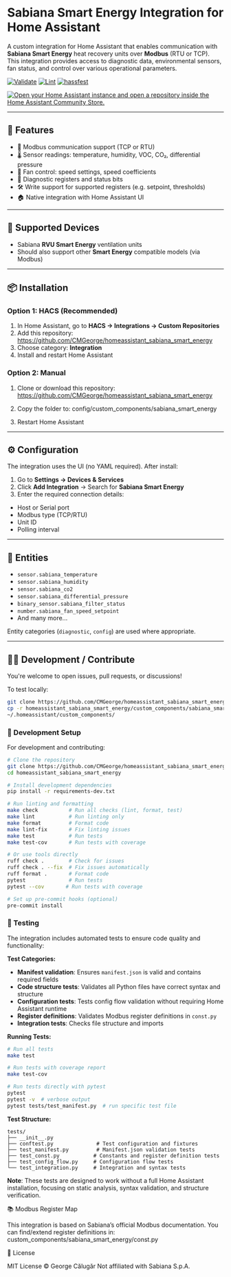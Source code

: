 # Sabiana Smart Energy Integration for Home Assistant

A custom integration for Home Assistant that enables communication with **Sabiana Smart Energy** heat recovery units over **Modbus** (RTU or TCP).  
This integration provides access to diagnostic data, environmental sensors, fan status, and control over various operational parameters.

[![Validate](https://github.com/CMGeorge/homeassistant_sabiana_smart_energy/actions/workflows/validate.yml/badge.svg)](https://github.com/CMGeorge/homeassistant_sabiana_smart_energy/actions/workflows/validate.yml)
[![Lint](https://github.com/CMGeorge/homeassistant_sabiana_smart_energy/actions/workflows/lint.yml/badge.svg)](https://github.com/CMGeorge/homeassistant_sabiana_smart_energy/actions/workflows/lint.yml)
[![hassfest](https://github.com/CMGeorge/homeassistant_sabiana_smart_energy/actions/workflows/hassfest.yaml/badge.svg)](https://github.com/CMGeorge/homeassistant_sabiana_smart_energy/actions/workflows/hassfest.yaml)

[![Open your Home Assistant instance and open a repository inside the Home Assistant Community Store.](https://my.home-assistant.io/badges/hacs_repository.svg)](https://my.home-assistant.io/redirect/hacs_repository/?owner=CMGerorge&repository=https%3A%2F%2Fgithub.com%2FCMGeorge%2Fhomeassistant_sabiana_smart_energy&category=Integration)

---

## 🔧 Features

- 📡 Modbus communication support (TCP or RTU)
- 🌡️ Sensor readings: temperature, humidity, VOC, CO₂, differential pressure
- 💨 Fan control: speed settings, speed coefficients
- 🧠 Diagnostic registers and status bits
- 🛠️ Write support for supported registers (e.g. setpoint, thresholds)
- 🏠 Native integration with Home Assistant UI

---

## 🧪 Supported Devices

- Sabiana **RVU Smart Energy** ventilation units  
- Should also support other **Smart Energy** compatible models (via Modbus)

---

## 📦 Installation

### Option 1: HACS (Recommended)
1. In Home Assistant, go to **HACS → Integrations → Custom Repositories**
2. Add this repository: https://github.com/CMGeorge/homeassistant_sabiana_smart_energy
3. Choose category: **Integration**
4. Install and restart Home Assistant

### Option 2: Manual
1. Clone or download this repository: https://github.com/CMGeorge/homeassistant_sabiana_smart_energy
2. Copy the folder to: config/custom_components/sabiana_smart_energy

3. Restart Home Assistant

---

## ⚙️ Configuration

The integration uses the UI (no YAML required). After install:

1. Go to **Settings → Devices & Services**
2. Click **Add Integration** → Search for **Sabiana Smart Energy**
3. Enter the required connection details:
- Host or Serial port
- Modbus type (TCP/RTU)
- Unit ID
- Polling interval

---

## 🧾 Entities

- `sensor.sabiana_temperature`
- `sensor.sabiana_humidity`
- `sensor.sabiana_co2`
- `sensor.sabiana_differential_pressure`
- `binary_sensor.sabiana_filter_status`
- `number.sabiana_fan_speed_setpoint`
- And many more...

Entity categories (`diagnostic`, `config`) are used where appropriate.

---

## 🧑‍💻 Development / Contribute

You're welcome to open issues, pull requests, or discussions!

To test locally:

```bash
git clone https://github.com/CMGeorge/homeassistant_sabiana_smart_energy.git
cp -r homeassistant_sabiana_smart_energy/custom_components/sabiana_smart_energy \
~/.homeassistant/custom_components/

```

### 🧪 Development Setup

For development and contributing:

```bash
# Clone the repository
git clone https://github.com/CMGeorge/homeassistant_sabiana_smart_energy.git
cd homeassistant_sabiana_smart_energy

# Install development dependencies
pip install -r requirements-dev.txt

# Run linting and formatting
make check          # Run all checks (lint, format, test)
make lint           # Run linting only
make format         # Format code
make lint-fix       # Fix linting issues
make test           # Run tests
make test-cov       # Run tests with coverage

# Or use tools directly
ruff check .        # Check for issues
ruff check . --fix  # Fix issues automatically
ruff format .       # Format code
pytest              # Run tests
pytest --cov       # Run tests with coverage

# Set up pre-commit hooks (optional)
pre-commit install
```

### 🧪 Testing

The integration includes automated tests to ensure code quality and functionality:

**Test Categories:**
- **Manifest validation**: Ensures `manifest.json` is valid and contains required fields
- **Code structure tests**: Validates all Python files have correct syntax and structure
- **Configuration tests**: Tests config flow validation without requiring Home Assistant runtime
- **Register definitions**: Validates Modbus register definitions in `const.py`
- **Integration tests**: Checks file structure and imports

**Running Tests:**
```bash
# Run all tests
make test

# Run tests with coverage report
make test-cov

# Run tests directly with pytest
pytest
pytest -v  # verbose output
pytest tests/test_manifest.py  # run specific test file
```

**Test Structure:**
```
tests/
├── __init__.py
├── conftest.py              # Test configuration and fixtures
├── test_manifest.py         # Manifest.json validation tests
├── test_const.py           # Constants and register definition tests
├── test_config_flow.py     # Configuration flow tests
└── test_integration.py     # Integration and syntax tests
```

**Note**: These tests are designed to work without a full Home Assistant installation, focusing on static analysis, syntax validation, and structure verification.

📚 Modbus Register Map

This integration is based on Sabiana’s official Modbus documentation.
You can find/extend register definitions in: custom_components/sabiana_smart_energy/const.py


📜 License

MIT License © George Călugăr
Not affiliated with Sabiana S.p.A.







